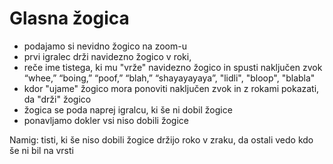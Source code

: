 # Glasna žogica

- podajamo si nevidno žogico na zoom-u
- prvi igralec drži navidezno žogico v roki, 
- reče ime tistega, ki mu "vrže" navidezno žogico in spusti naključen zvok “whee,” “boing,” “poof,” “blah,” “shayayayaya”, "lidli", "bloop", "blabla"
- kdor "ujame" žogico mora ponoviti naključen zvok in z rokami pokazati, da "drži" žogico
- žogica se poda naprej igralcu, ki še ni dobil žogice
- ponavljamo dokler vsi niso dobili žogice

Namig: tisti, ki še niso dobili žogice držijo roko v zraku, da ostali vedo kdo še ni bil na vrsti
